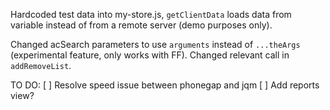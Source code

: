 Hardcoded test data into my-store.js, `getClientData` loads
data from variable instead of from a remote server (demo purposes
only).

Changed acSearch parameters to use `arguments` instead of
`...theArgs` (experimental feature, only works with FF). Changed
relevant call in `addRemoveList`.

TO DO:
[ ] Resolve speed issue between phonegap and jqm
[ ] Add reports view?
